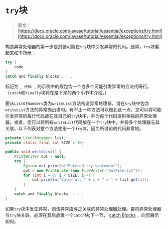 # `try`块

> 原文： [https://docs.oracle.com/javase/tutorial/essential/exceptions/try.html](https://docs.oracle.com/javase/tutorial/essential/exceptions/try.html)

构造异常处理器的第一步是封装可能在`try`块中引发异常的代码。通常，`try`块看起来如下所示：

```java
try {
    code
}
catch and finally blocks . . .

```

标记为 `_ 代码 _` 的示例中的段包含一个或多个可能引发异常的合法代码行。 （`catch`和`finally`块将在接下来的两个小节中介绍。）

要从`ListOfNumbers`类为`writeList`方法构造异常处理器，请在`try`块中包含`writeList`方法的异常抛出语句。有不止一种方法可以做到这一点。您可以将可能引发异常的每行代码放在其自己的`try`块中，并为每个代码提供单独的异常处理器。或者，您可以将所有`writeList`代码放在一个`try`块中，并将多个处理器与其关联。以下列表对整个方法使用一个`try`块，因为所讨论的代码非常短。

```java
private List<Integer> list;
private static final int SIZE = 10;

public void writeList() {
    PrintWriter out = null;
    try {
        System.out.println("Entered try statement");
        out = new PrintWriter(new FileWriter("OutFile.txt"));
        for (int i = 0; i < SIZE; i++) {
            out.println("Value at: " + i + " = " + list.get(i));
        }
    }
    catch and finally blocks  . . .
}

```

如果`try`块中发生异常，则该异常由与之关联的异常处理器处理。要将异常处理器与`try`块关联，必须在其后放置一个`catch`块;下一节， [catch Blocks](catch.html) ，向您展示如何。